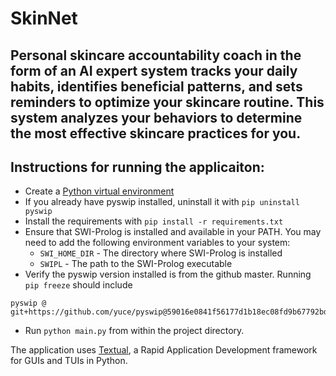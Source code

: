 # SkinNet

## Personal skincare accountability coach in the form of an AI expert system tracks your daily habits, identifies beneficial patterns, and sets reminders to optimize your skincare routine. This system analyzes your behaviors to determine the most effective skincare practices for you.

## Instructions for running the applicaiton:

- Create a [Python virtual environment](https://docs.python.org/3/library/venv.html)
- If you already have pyswip installed, uninstall it with `pip uninstall pyswip`
- Install the requirements with `pip install -r requirements.txt`
- Ensure that SWI-Prolog is installed and available in your PATH. You may need to add the following environment variables to your system:
  - `SWI_HOME_DIR` - The directory where SWI-Prolog is installed
  - `SWIPL` - The path to the SWI-Prolog executable
- Verify the pyswip version installed is from the github master. Running `pip freeze` should include

```
pyswip @ git+https://github.com/yuce/pyswip@59016e0841f56177d1b18ec08fd9b67792bd0a97
```
- Run `python main.py` from within the project directory.

The application uses [Textual](https://textual.textualize.io/), a Rapid Application Development framework for GUIs and TUIs in Python.